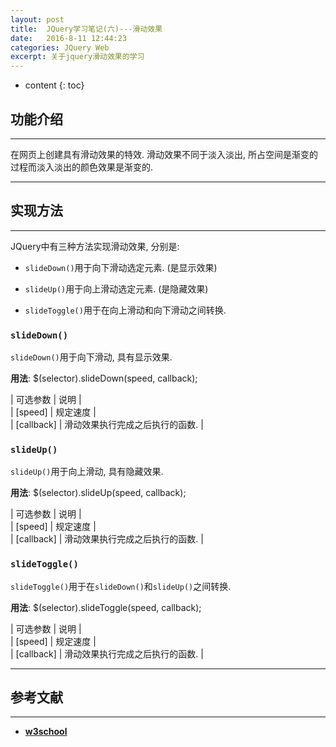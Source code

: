 ```yaml
---
layout: post
title:  JQuery学习笔记(六)---滑动效果
date:   2016-8-11 12:44:23
categories: JQuery Web
excerpt: 关于jquery滑动效果的学习
---
```


* content
{: toc}

## 功能介绍

---

在网页上创建具有滑动效果的特效. 滑动效果不同于淡入淡出, 所占空间是渐变的过程而淡入淡出的颜色效果是渐变的.

---

## 实现方法

---

JQuery中有三种方法实现滑动效果, 分别是:  

* `slideDown()`用于向下滑动选定元素. (是显示效果)

* `slideUp()`用于向上滑动选定元素. (是隐藏效果)

* `slideToggle()`用于在向上滑动和向下滑动之间转换.

### `slideDown()`

`slideDown()`用于向下滑动, 具有显示效果.

**用法**: $(selector).slideDown(speed, callback);

| 可选参数 | 说明 |   
| [speed] | 规定速度 |   
| [callback] | 滑动效果执行完成之后执行的函数. |   

### `slideUp()`

`slideUp()`用于向上滑动, 具有隐藏效果.

**用法**: $(selector).slideUp(speed, callback);

| 可选参数 | 说明 |   
| [speed] | 规定速度 |   
| [callback] | 滑动效果执行完成之后执行的函数. |   

### `slideToggle()`

`slideToggle()`用于在`slideDown()`和`slideUp()`之间转换.

**用法**: $(selector).slideToggle(speed, callback);

| 可选参数 | 说明 |   
| [speed] | 规定速度 |   
| [callback] | 滑动效果执行完成之后执行的函数. |   

---

## 参考文献

---

* **[w3school](http://www.w3school.com.cn/jquery/jquery_slide.asp)**